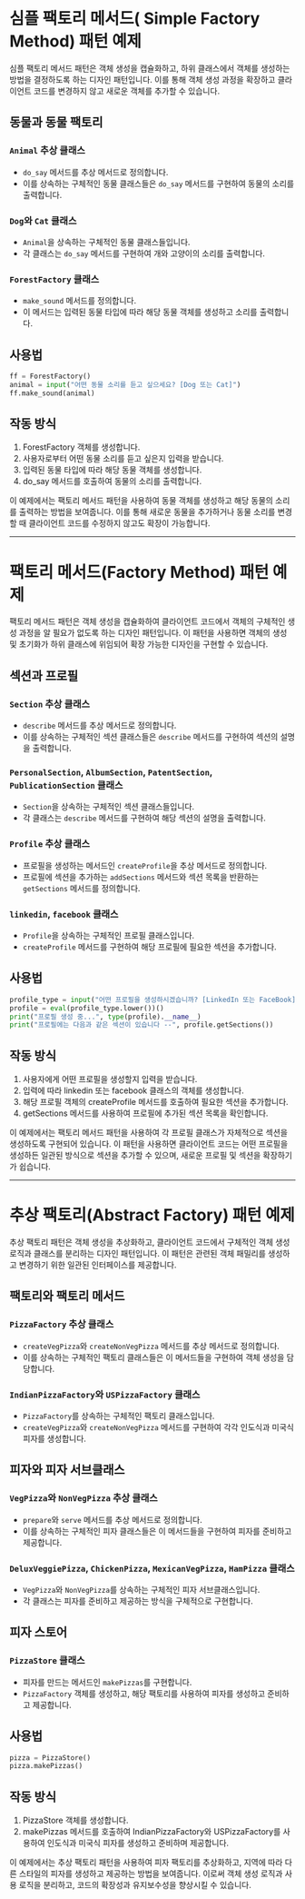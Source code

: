 # 심플 팩토리 메서드( Simple Factory Method) 패턴 예제

심플 팩토리 메서드 패턴은 객체 생성을 캡슐화하고, 하위 클래스에서 객체를 생성하는 방법을 결정하도록 하는 디자인 패턴입니다. 이를 통해 객체 생성 과정을 확장하고 클라이언트 코드를 변경하지 않고 새로운 객체를 추가할 수 있습니다.

## 동물과 동물 팩토리

### `Animal` 추상 클래스

- `do_say` 메서드를 추상 메서드로 정의합니다.
- 이를 상속하는 구체적인 동물 클래스들은 `do_say` 메서드를 구현하여 동물의 소리를 출력합니다.

### `Dog`와 `Cat` 클래스

- `Animal`을 상속하는 구체적인 동물 클래스들입니다.
- 각 클래스는 `do_say` 메서드를 구현하여 개와 고양이의 소리를 출력합니다.

### `ForestFactory` 클래스

- `make_sound` 메서드를 정의합니다.
- 이 메서드는 입력된 동물 타입에 따라 해당 동물 객체를 생성하고 소리를 출력합니다.

## 사용법

```python
ff = ForestFactory()
animal = input("어떤 동물 소리를 듣고 싶으세요? [Dog 또는 Cat]")
ff.make_sound(animal)
```

## 작동 방식
1. ForestFactory 객체를 생성합니다.
2. 사용자로부터 어떤 동물 소리를 듣고 싶은지 입력을 받습니다.
3. 입력된 동물 타입에 따라 해당 동물 객체를 생성합니다.
4. do_say 메서드를 호출하여 동물의 소리를 출력합니다.

이 예제에서는 팩토리 메서드 패턴을 사용하여 동물 객체를 생성하고 해당 동물의 소리를 출력하는 방법을 보여줍니다. 이를 통해 새로운 동물을 추가하거나 동물 소리를 변경할 때 클라이언트 코드를 수정하지 않고도 확장이 가능합니다.


---


# 팩토리 메서드(Factory Method) 패턴 예제

팩토리 메서드 패턴은 객체 생성을 캡슐화하여 클라이언트 코드에서 객체의 구체적인 생성 과정을 알 필요가 없도록 하는 디자인 패턴입니다. 이 패턴을 사용하면 객체의 생성 및 초기화가 하위 클래스에 위임되어 확장 가능한 디자인을 구현할 수 있습니다.

## 섹션과 프로필

### `Section` 추상 클래스

- `describe` 메서드를 추상 메서드로 정의합니다.
- 이를 상속하는 구체적인 섹션 클래스들은 `describe` 메서드를 구현하여 섹션의 설명을 출력합니다.

### `PersonalSection`, `AlbumSection`, `PatentSection`, `PublicationSection` 클래스

- `Section`을 상속하는 구체적인 섹션 클래스들입니다.
- 각 클래스는 `describe` 메서드를 구현하여 해당 섹션의 설명을 출력합니다.

### `Profile` 추상 클래스

- 프로필을 생성하는 메서드인 `createProfile`을 추상 메서드로 정의합니다.
- 프로필에 섹션을 추가하는 `addSections` 메서드와 섹션 목록을 반환하는 `getSections` 메서드를 정의합니다.

### `linkedin`, `facebook` 클래스

- `Profile`을 상속하는 구체적인 프로필 클래스입니다.
- `createProfile` 메서드를 구현하여 해당 프로필에 필요한 섹션을 추가합니다.

## 사용법

```python
profile_type = input("어떤 프로필을 생성하시겠습니까? [LinkedIn 또는 FaceBook]")
profile = eval(profile_type.lower())()
print("프로필 생성 중...", type(profile).__name__)
print("프로필에는 다음과 같은 섹션이 있습니다 --", profile.getSections())
```

## 작동 방식
1. 사용자에게 어떤 프로필을 생성할지 입력을 받습니다.
2. 입력에 따라 linkedin 또는 facebook 클래스의 객체를 생성합니다.
3. 해당 프로필 객체의 createProfile 메서드를 호출하여 필요한 섹션을 추가합니다.
4. getSections 메서드를 사용하여 프로필에 추가된 섹션 목록을 확인합니다.

이 예제에서는 팩토리 메서드 패턴을 사용하여 각 프로필 클래스가 자체적으로 섹션을 생성하도록 구현되어 있습니다. 이 패턴을 사용하면 클라이언트 코드는 어떤 프로필을 생성하든 일관된 방식으로 섹션을 추가할 수 있으며, 새로운 프로필 및 섹션을 확장하기가 쉽습니다.


---


# 추상 팩토리(Abstract Factory) 패턴 예제

추상 팩토리 패턴은 객체 생성을 추상화하고, 클라이언트 코드에서 구체적인 객체 생성 로직과 클래스를 분리하는 디자인 패턴입니다. 이 패턴은 관련된 객체 패밀리를 생성하고 변경하기 위한 일관된 인터페이스를 제공합니다. 

## 팩토리와 팩토리 메서드

### `PizzaFactory` 추상 클래스

- `createVegPizza`와 `createNonVegPizza` 메서드를 추상 메서드로 정의합니다.
- 이를 상속하는 구체적인 팩토리 클래스들은 이 메서드들을 구현하여 객체 생성을 담당합니다.

### `IndianPizzaFactory`와 `USPizzaFactory` 클래스

- `PizzaFactory`를 상속하는 구체적인 팩토리 클래스입니다.
- `createVegPizza`와 `createNonVegPizza` 메서드를 구현하여 각각 인도식과 미국식 피자를 생성합니다.

## 피자와 피자 서브클래스

### `VegPizza`와 `NonVegPizza` 추상 클래스

- `prepare`와 `serve` 메서드를 추상 메서드로 정의합니다.
- 이를 상속하는 구체적인 피자 클래스들은 이 메서드들을 구현하여 피자를 준비하고 제공합니다.

### `DeluxVeggiePizza`, `ChickenPizza`, `MexicanVegPizza`, `HamPizza` 클래스

- `VegPizza`와 `NonVegPizza`를 상속하는 구체적인 피자 서브클래스입니다.
- 각 클래스는 피자를 준비하고 제공하는 방식을 구체적으로 구현합니다.

## 피자 스토어

### `PizzaStore` 클래스

- 피자를 만드는 메서드인 `makePizzas`를 구현합니다.
- `PizzaFactory` 객체를 생성하고, 해당 팩토리를 사용하여 피자를 생성하고 준비하고 제공합니다.

## 사용법

```python
pizza = PizzaStore()
pizza.makePizzas()
```

## 작동 방식
1. PizzaStore 객체를 생성합니다.
2. makePizzas 메서드를 호출하여 IndianPizzaFactory와 USPizzaFactory를 사용하여 인도식과 미국식 피자를 생성하고 준비하며 제공합니다.

이 예제에서는 추상 팩토리 패턴을 사용하여 피자 팩토리를 추상화하고, 지역에 따라 다른 스타일의 피자를 생성하고 제공하는 방법을 보여줍니다. 이로써 객체 생성 로직과 사용 로직을 분리하고, 코드의 확장성과 유지보수성을 향상시킬 수 있습니다.